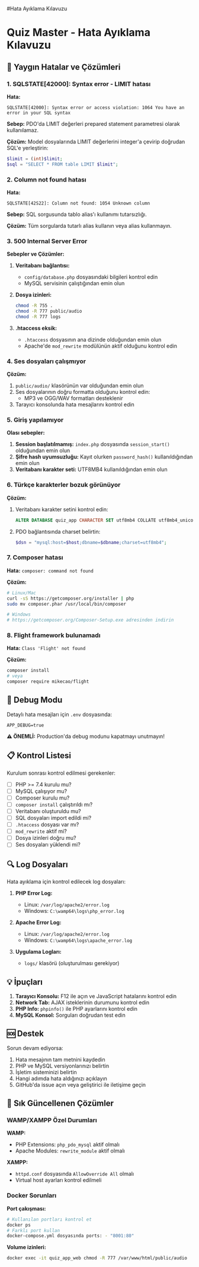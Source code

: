 #Hata Ayıklama Kılavuzu

# Quiz Master - Hata Ayıklama Kılavuzu

## 🔧 Yaygın Hatalar ve Çözümleri

### 1. SQLSTATE[42000]: Syntax error - LIMIT hatası

**Hata:**
```
SQLSTATE[42000]: Syntax error or access violation: 1064 You have an error in your SQL syntax
```

**Sebep:** PDO'da LIMIT değerleri prepared statement parametresi olarak kullanılamaz.

**Çözüm:** Model dosyalarında LIMIT değerlerini integer'a çevirip doğrudan SQL'e yerleştirin:
```php
$limit = (int)$limit;
$sql = "SELECT * FROM table LIMIT $limit";
```

### 2. Column not found hatası

**Hata:**
```
SQLSTATE[42S22]: Column not found: 1054 Unknown column
```

**Sebep:** SQL sorgusunda tablo alias'ı kullanımı tutarsızlığı.

**Çözüm:** Tüm sorgularda tutarlı alias kullanın veya alias kullanmayın.

### 3. 500 Internal Server Error

**Sebepler ve Çözümler:**

1. **Veritabanı bağlantısı:**
   - `config/database.php` dosyasındaki bilgileri kontrol edin
   - MySQL servisinin çalıştığından emin olun

2. **Dosya izinleri:**
   ```bash
   chmod -R 755 .
   chmod -R 777 public/audio
   chmod -R 777 logs
   ```

3. **.htaccess eksik:**
   - `.htaccess` dosyasının ana dizinde olduğundan emin olun
   - Apache'de `mod_rewrite` modülünün aktif olduğunu kontrol edin

### 4. Ses dosyaları çalışmıyor

**Çözüm:**
1. `public/audio/` klasörünün var olduğundan emin olun
2. Ses dosyalarının doğru formatta olduğunu kontrol edin:
   - MP3 ve OGG/WAV formatları desteklenir
3. Tarayıcı konsolunda hata mesajlarını kontrol edin

### 5. Giriş yapılamıyor

**Olası sebepler:**
1. **Session başlatılmamış:** `index.php` dosyasında `session_start()` olduğundan emin olun
2. **Şifre hash uyumsuzluğu:** Kayıt olurken `password_hash()` kullanıldığından emin olun
3. **Veritabanı karakter seti:** UTF8MB4 kullanıldığından emin olun

### 6. Türkçe karakterler bozuk görünüyor

**Çözüm:**
1. Veritabanı karakter setini kontrol edin:
   ```sql
   ALTER DATABASE quiz_app CHARACTER SET utf8mb4 COLLATE utf8mb4_unicode_ci;
   ```

2. PDO bağlantısında charset belirtin:
   ```php
   $dsn = "mysql:host=$host;dbname=$dbname;charset=utf8mb4";
   ```

### 7. Composer hatası

**Hata:** `composer: command not found`

**Çözüm:**
```bash
# Linux/Mac
curl -sS https://getcomposer.org/installer | php
sudo mv composer.phar /usr/local/bin/composer

# Windows
# https://getcomposer.org/Composer-Setup.exe adresinden indirin
```

### 8. Flight framework bulunamadı

**Hata:** `Class 'Flight' not found`

**Çözüm:**
```bash
composer install
# veya
composer require mikecao/flight
```

## 🐛 Debug Modu

Detaylı hata mesajları için `.env` dosyasında:
```
APP_DEBUG=true
```

**⚠️ ÖNEMLİ:** Production'da debug modunu kapatmayı unutmayın!

## 📋 Kontrol Listesi

Kurulum sonrası kontrol edilmesi gerekenler:

- [ ] PHP >= 7.4 kurulu mu?
- [ ] MySQL çalışıyor mu?
- [ ] Composer kurulu mu?
- [ ] `composer install` çalıştırıldı mı?
- [ ] Veritabanı oluşturuldu mu?
- [ ] SQL dosyaları import edildi mi?
- [ ] `.htaccess` dosyası var mı?
- [ ] `mod_rewrite` aktif mi?
- [ ] Dosya izinleri doğru mu?
- [ ] Ses dosyaları yüklendi mi?

## 🔍 Log Dosyaları

Hata ayıklama için kontrol edilecek log dosyaları:

1. **PHP Error Log:**
   - Linux: `/var/log/apache2/error.log`
   - Windows: `C:\wamp64\logs\php_error.log`

2. **Apache Error Log:**
   - Linux: `/var/log/apache2/error.log`
   - Windows: `C:\wamp64\logs\apache_error.log`

3. **Uygulama Logları:**
   - `logs/` klasörü (oluşturulması gerekiyor)

## 💡 İpuçları

1. **Tarayıcı Konsolu:** F12 ile açın ve JavaScript hatalarını kontrol edin
2. **Network Tab:** AJAX isteklerinin durumunu kontrol edin
3. **PHP Info:** `phpinfo()` ile PHP ayarlarını kontrol edin
4. **MySQL Konsol:** Sorguları doğrudan test edin

## 🆘 Destek

Sorun devam ediyorsa:

1. Hata mesajının tam metnini kaydedin
2. PHP ve MySQL versiyonlarınızı belirtin
3. İşletim sisteminizi belirtin
4. Hangi adımda hata aldığınızı açıklayın
5. GitHub'da issue açın veya geliştirici ile iletişime geçin

## 🔄 Sık Güncellenen Çözümler

### WAMP/XAMPP Özel Durumları

**WAMP:**
- PHP Extensions: `php_pdo_mysql` aktif olmalı
- Apache Modules: `rewrite_module` aktif olmalı

**XAMPP:**
- `httpd.conf` dosyasında `AllowOverride All` olmalı
- Virtual host ayarları kontrol edilmeli

### Docker Sorunları

**Port çakışması:**
```bash
# Kullanılan portları kontrol et
docker ps
# Farklı port kullan
docker-compose.yml dosyasında ports: - "8001:80"
```

**Volume izinleri:**
```bash
docker exec -it quiz_app_web chmod -R 777 /var/www/html/public/audio
```
